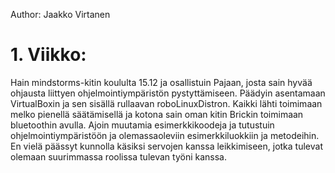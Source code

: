 Author: Jaakko Virtanen

# 1. Viikko:
Hain mindstorms-kitin koululta 15.12 ja osallistuin Pajaan, josta sain hyvää ohjausta liittyen ohjelmointiympäristön pystyttämiseen. Päädyin asentamaan VirtualBoxin ja sen sisällä rullaavan roboLinuxDistron. Kaikki lähti toimimaan melko pienellä säätämisellä ja kotona sain oman kitin Brickin toimimaan bluetoothin avulla. Ajoin muutamia esimerkkikoodeja ja tutustuin ohjelmointiympäristöön ja olemassaoleviin esimerkkiluokkiin ja metodeihin. En vielä päässyt kunnolla käsiksi servojen kanssa leikkimiseen, jotka tulevat olemaan suurimmassa roolissa tulevan työni kanssa.
